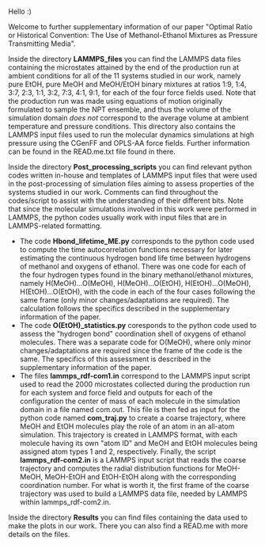 Hello :)

Welcome to further supplementary information of our paper "Optimal Ratio or Historical Convention: The Use of Methanol-Ethanol Mixtures as Pressure Transmitting Media".

Inside the directory **LAMMPS_files** you can find the LAMMPS data files containing the microstates attained by the end of the production run at ambient conditions for all of the 11 systems studied in our work, namely pure EtOH, pure MeOH and MeOH/EtOH binary mixtures at ratios 1:9, 1:4, 3:7, 2:3, 1:1, 3:2, 7:3, 4:1, 9:1, for each of the four force fields used. Note that the production run was made using equations of motion originally formulated to sample the NPT ensemble, and thus the volume of the simulation domain *does not* correspond to the average volume at ambient temperature and pressure conditions. This directory also contains the LAMMPS input files used to run the molecular dynamics simulations at high pressure using the CGenFF and OPLS-AA force fields. Further information can be found in the READ.me.txt file found in there.

Inside the directory **Post_processing_scripts** you can find relevant python codes written in-house and templates of LAMMPS input files that were used in the post-processing of simulation files aiming to assess properties of the systems studied in our work. Comments can find throughout the codes/script to assist with the understanding of their different bits. Note that since the molecular simulations involved in this work were performed in LAMMPS, the python codes usually work with input files that are in LAMMPS-related formatting.
- The code **Hbond_lifetime_ME.py** corresponds to the python code used to compute the time autocorrelation functions necessary for later estimating the continuous hydrogen bond life time between hydrogens of methanol and oxygens of ethanol. There was one code for each of the four hydrogen types found in the binary methanol/ethanol mixtures, namely H(MeOH)...O(MeOH), H(MeOH)...O(EtOH), H(EtOH)...O(MeOH), H(EtOH)...O(EtOH), with the code in each of the four cases following the same frame (only minor changes/adaptations are required). The calculation follows the specifics described in the supplementary information of the paper.
- The code **O(EtOH)_statistics.py** coresponds to the python code used to assess the "hydrogen bond" coordination shell of oxygens of ethanol molecules. There was a separate code for O(MeOH), where only minor changes/adaptations are required since the frame of the code is the same. The specifics of this assessment is described in the supplementary information of the paper.
- The files **lammps_rdf-com1.in** correspond to the LAMMPS input script used to read the 2000 microstates collected during the production run for each system and force field and outputs for each of the configuration the center of mass of each molecule in the simulation domain in a file named com.out. This file is then fed as input for the python code named **com_traj.py** to create a coarse trajectory, where MeOH and EtOH molecules play the role of an atom in an all-atom simulation. This trajectory is created in LAMMPS format, with each molecule having its own "atom ID" and MeOH and EtOH molecules being assigned atom types 1 and 2, respectively. Finally, the script **lammps_rdf-com2.in** is a LAMMPS input script that reads the coarse trajectory and computes the radial distribution functions for MeOH-MeOH, MeOH-EtOH and EtOH-EtOH along with the corresponding coordination number. For what is worth it, the first frame of the coarse trajectory was used to build a LAMMPS data file, needed by LAMMPS within lammps_rdf-com2.in.

Inside the directory **Results** you can find files containing the data used to make the plots in our work. There you can also find a READ.me with more details on the files.
